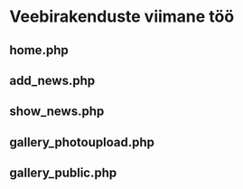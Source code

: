# Veebirakenduste viimane töö
## home.php

## add_news.php

## show_news.php

## gallery_photoupload.php

## gallery_public.php



